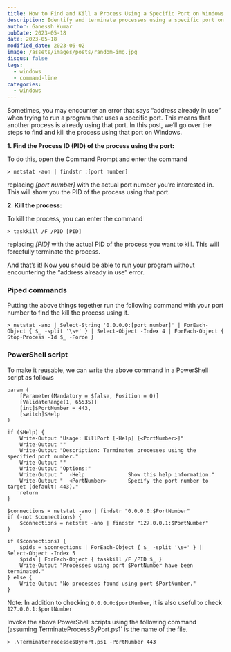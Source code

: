 ```yaml
---
title: How to Find and Kill a Process Using a Specific Port on Windows
description: Identify and terminate processes using a specific port on Windows with step-by-step instructions and PowerShell scripts to fix address already in use errors.
author: Ganessh Kumar
pubDate: 2023-05-18
date: 2023-05-18
modified_date: 2023-06-02
image: /assets/images/posts/random-img.jpg
disqus: false
tags:
  - windows
  - command-line
categories:
  - windows
---
```


Sometimes, you may encounter an error that says “address already in use” when trying to run a program that uses a specific port. This means that another process is already using that port. In this post, we’ll go over the steps to find and kill the process using that port on Windows.

**1. Find the Process ID (PID) of the process using the port:** 

To do this, open the Command Prompt and enter the command 

```shell
> netstat -aon | findstr :[port number]
```

replacing *[port number]* with the actual port number you’re interested in. This will show you the PID of the process using that port.

**2. Kill the process:**

To kill the process, you can enter the command

```shell
> taskkill /F /PID [PID] 
```

replacing *[PID]* with the actual PID of the process you want to kill. This will forcefully terminate the process.

And that’s it! Now you should be able to run your program without encountering the “address already in use” error.

### Piped commands
Putting the above things together run the following command with your port number to find the kill the process using it. 

```shell
> netstat -ano | Select-String '0.0.0.0:[port number]' | ForEach-Object { $_ -split '\s+' } | Select-Object -Index 4 | ForEach-Object { Stop-Process -Id $_ -Force }
```

### PowerShell script

To make it reusable, we can write the above command in a PowerShell script as follows  

```shell
param (
    [Parameter(Mandatory = $false, Position = 0)]
    [ValidateRange(1, 65535)]
    [int]$PortNumber = 443,
    [switch]$Help
)

if ($Help) {
    Write-Output "Usage: KillPort [-Help] [<PortNumber>]"
    Write-Output ""
    Write-Output "Description: Terminates processes using the specified port number."
    Write-Output ""
    Write-Output "Options:"
    Write-Output "  -Help              Show this help information."
    Write-Output "  <PortNumber>       Specify the port number to target (default: 443)."
    return
}

$connections = netstat -ano | findstr "0.0.0.0:$PortNumber"
if (-not $connections) {
    $connections = netstat -ano | findstr "127.0.0.1:$PortNumber"
}

if ($connections) {
    $pids = $connections | ForEach-Object { $_ -split '\s+' } | Select-Object -Index 5
    $pids | ForEach-Object { taskkill /F /PID $_ }
    Write-Output "Processes using port $PortNumber have been terminated."
} else {
    Write-Output "No processes found using port $PortNumber."
}
```

Note: In addition to checking `0.0.0.0:$portNumber`, it is also useful to check `127.0.0.1:$portNumber`

Invoke the above PowerShell scripts using the following command (assuming TerminateProcessByPort.ps1` is the name of the file.

```shell
> .\TerminateProcessesByPort.ps1 -PortNumber 443
```
